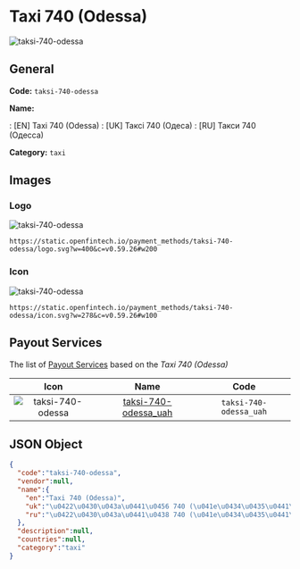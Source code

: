 
# Taxi 740 (Odessa) 
![taksi-740-odessa](https://static.openfintech.io/payment_methods/taksi-740-odessa/logo.svg?w=400&c=v0.59.26#w200)  

## General 
**Code:** `taksi-740-odessa` 
 
**Name:** 
 
:	[EN] Taxi 740 (Odessa) 
:	[UK] Таксі 740 (Одеса) 
:	[RU] Такси 740 (Одесса) 
 
**Category:** `taxi` 
 

## Images 

### Logo 
![taksi-740-odessa](https://static.openfintech.io/payment_methods/taksi-740-odessa/logo.svg?w=400&c=v0.59.26#w200)  

```
https://static.openfintech.io/payment_methods/taksi-740-odessa/logo.svg?w=400&c=v0.59.26#w200
```  

### Icon 
![taksi-740-odessa](https://static.openfintech.io/payment_methods/taksi-740-odessa/icon.svg?w=278&c=v0.59.26#w100)  

```
https://static.openfintech.io/payment_methods/taksi-740-odessa/icon.svg?w=278&c=v0.59.26#w100
```  

## Payout Services 
 
The list of [Payout Services](/payout-services/) based on the _Taxi 740 (Odessa)_ 

|Icon|Name|Code| 
|:---:|:---:|:---:| 
|![taksi-740-odessa](https://static.openfintech.io/payout_methods/taksi-740-odessa/icon.svg?w=278&c=v0.59.26#w40) |[taksi-740-odessa_uah](/payout-services/taksi-740-odessa_uah/)|`taksi-740-odessa_uah`| 
 

## JSON Object 

```json
{
  "code":"taksi-740-odessa",
  "vendor":null,
  "name":{
    "en":"Taxi 740 (Odessa)",
    "uk":"\u0422\u0430\u043a\u0441\u0456 740 (\u041e\u0434\u0435\u0441\u0430)",
    "ru":"\u0422\u0430\u043a\u0441\u0438 740 (\u041e\u0434\u0435\u0441\u0441\u0430)"
  },
  "description":null,
  "countries":null,
  "category":"taxi"
}
```  
